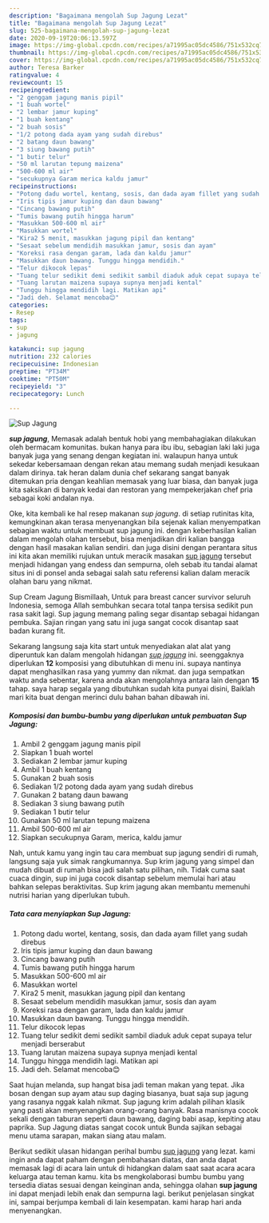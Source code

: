 ```yaml
---
description: "Bagaimana mengolah Sup Jagung Lezat"
title: "Bagaimana mengolah Sup Jagung Lezat"
slug: 525-bagaimana-mengolah-sup-jagung-lezat
date: 2020-09-19T20:06:13.597Z
image: https://img-global.cpcdn.com/recipes/a71995ac05dc4586/751x532cq70/sup-jagung-foto-resep-utama.jpg
thumbnail: https://img-global.cpcdn.com/recipes/a71995ac05dc4586/751x532cq70/sup-jagung-foto-resep-utama.jpg
cover: https://img-global.cpcdn.com/recipes/a71995ac05dc4586/751x532cq70/sup-jagung-foto-resep-utama.jpg
author: Teresa Barker
ratingvalue: 4
reviewcount: 15
recipeingredient:
- "2 genggam jagung manis pipil"
- "1 buah wortel"
- "2 lembar jamur kuping"
- "1 buah kentang"
- "2 buah sosis"
- "1/2 potong dada ayam yang sudah direbus"
- "2 batang daun bawang"
- "3 siung bawang putih"
- "1 butir telur"
- "50 ml larutan tepung maizena"
- "500-600 ml air"
- "secukupnya Garam merica kaldu jamur"
recipeinstructions:
- "Potong dadu wortel, kentang, sosis, dan dada ayam fillet yang sudah direbus"
- "Iris tipis jamur kuping dan daun bawang"
- "Cincang bawang putih"
- "Tumis bawang putih hingga harum"
- "Masukkan 500-600 ml air"
- "Masukkan wortel"
- "Kira2 5 menit, masukkan jagung pipil dan kentang"
- "Sesaat sebelum mendidih masukkan jamur, sosis dan ayam"
- "Koreksi rasa dengan garam, lada dan kaldu jamur"
- "Masukkan daun bawang. Tunggu hingga mendidih."
- "Telur dikocok lepas"
- "Tuang telur sedikit demi sedikit sambil diaduk aduk cepat supaya telur menjadi berserabut"
- "Tuang larutan maizena supaya supnya menjadi kental"
- "Tunggu hingga mendidih lagi. Matikan api"
- "Jadi deh. Selamat mencoba😊"
categories:
- Resep
tags:
- sup
- jagung

katakunci: sup jagung 
nutrition: 232 calories
recipecuisine: Indonesian
preptime: "PT34M"
cooktime: "PT50M"
recipeyield: "3"
recipecategory: Lunch

---
```



![Sup Jagung](https://img-global.cpcdn.com/recipes/a71995ac05dc4586/751x532cq70/sup-jagung-foto-resep-utama.jpg)

<b><i>sup jagung</i></b>, Memasak adalah bentuk hobi yang membahagiakan dilakukan oleh bermacam komunitas. bukan hanya para ibu ibu, sebagian laki laki juga banyak juga yang senang dengan kegiatan ini. walaupun hanya untuk sekedar kebersamaan dengan rekan atau memang sudah menjadi kesukaan dalam dirinya. tak heran dalam dunia chef sekarang sangat banyak ditemukan pria dengan keahlian memasak yang luar biasa, dan banyak juga kita saksikan di banyak kedai dan restoran yang mempekerjakan chef pria sebagai koki andalan nya.

Oke, kita kembali ke hal resep makanan <i>sup jagung</i>. di setiap rutinitas kita, kemungkinan akan terasa menyenangkan bila sejenak kalian menyempatkan sebagian waktu untuk membuat sup jagung ini. dengan keberhasilan kalian dalam mengolah olahan tersebut, bisa menjadikan diri kalian bangga dengan hasil masakan kalian sendiri. dan juga disini dengan perantara situs ini kita akan memiliki rujukan untuk meracik masakan <u>sup jagung</u> tersebut menjadi hidangan yang endess dan sempurna, oleh sebab itu tandai alamat situs ini di ponsel anda sebagai salah satu referensi kalian dalam meracik olahan baru yang nikmat.

Sup Cream Jagung Bismillaah, Untuk para breast cancer survivor seluruh Indonesia, semoga Allah sembuhkan secara total tanpa tersisa sedikit pun rasa sakit lagi. Sup jagung memang paling segar disantap sebagai hidangan pembuka. Sajian ringan yang satu ini juga sangat cocok disantap saat badan kurang fit.


Sekarang langsung saja kita start untuk menyediakan alat alat yang diperuntuk kan dalam mengolah hidangan <u><i>sup jagung</i></u> ini. seenggaknya diperlukan <b>12</b> komposisi yang dibutuhkan di menu ini. supaya nantinya dapat menghasilkan rasa yang yummy dan nikmat. dan juga sempatkan waktu anda sebentar, karena anda akan mengolahnya antara lain dengan <b>15</b> tahap. saya harap segala yang dibutuhkan sudah kita punyai disini, Baiklah mari kita buat dengan merinci dulu bahan bahan dibawah ini.

<!--inarticleads1-->

##### Komposisi dan bumbu-bumbu yang diperlukan untuk pembuatan Sup Jagung:

1. Ambil 2 genggam jagung manis pipil
1. Siapkan 1 buah wortel
1. Sediakan 2 lembar jamur kuping
1. Ambil 1 buah kentang
1. Gunakan 2 buah sosis
1. Sediakan 1/2 potong dada ayam yang sudah direbus
1. Gunakan 2 batang daun bawang
1. Sediakan 3 siung bawang putih
1. Sediakan 1 butir telur
1. Gunakan 50 ml larutan tepung maizena
1. Ambil 500-600 ml air
1. Siapkan secukupnya Garam, merica, kaldu jamur


Nah, untuk kamu yang ingin tau cara membuat sup jagung sendiri di rumah, langsung saja yuk simak rangkumannya. Sup krim jagung yang simpel dan mudah dibuat di rumah bisa jadi salah satu pilihan, nih. Tidak cuma saat cuaca dingin, sup ini juga cocok disantap sebelum memulai hari atau bahkan selepas beraktivitas. Sup krim jagung akan membantu memenuhi nutrisi harian yang diperlukan tubuh. 

<!--inarticleads2-->

##### Tata cara menyiapkan Sup Jagung:

1. Potong dadu wortel, kentang, sosis, dan dada ayam fillet yang sudah direbus
1. Iris tipis jamur kuping dan daun bawang
1. Cincang bawang putih
1. Tumis bawang putih hingga harum
1. Masukkan 500-600 ml air
1. Masukkan wortel
1. Kira2 5 menit, masukkan jagung pipil dan kentang
1. Sesaat sebelum mendidih masukkan jamur, sosis dan ayam
1. Koreksi rasa dengan garam, lada dan kaldu jamur
1. Masukkan daun bawang. Tunggu hingga mendidih.
1. Telur dikocok lepas
1. Tuang telur sedikit demi sedikit sambil diaduk aduk cepat supaya telur menjadi berserabut
1. Tuang larutan maizena supaya supnya menjadi kental
1. Tunggu hingga mendidih lagi. Matikan api
1. Jadi deh. Selamat mencoba😊


Saat hujan melanda, sup hangat bisa jadi teman makan yang tepat. Jika bosan dengan sup ayam atau sup daging biasanya, buat saja sup jagung yang rasanya nggak kalah nikmat. Sup jagung krim adalah pilihan klasik yang pasti akan menyenangkan orang-orang banyak. Rasa manisnya cocok sekali dengan taburan seperti daun bawang, daging babi asap, kepiting atau paprika. Sup Jagung diatas sangat cocok untuk Bunda sajikan sebagai menu utama sarapan, makan siang atau malam. 

Berikut sedikit ulasan hidangan perihal bumbu <u>sup jagung</u> yang lezat. kami ingin anda dapat paham dengan pembahasan diatas, dan anda dapat memasak lagi di acara lain untuk di hidangkan dalam saat saat acara acara keluarga atau teman kamu. kita bs mengkolaborasi bumbu bumbu yang tersedia diatas sesuai dengan keinginan anda, sehingga olahan <b>sup jagung</b> ini dapat menjadi lebih enak dan sempurna lagi. berikut penjelasan singkat ini, sampai berjumpa kembali di lain kesempatan. kami harap hari anda menyenangkan.
